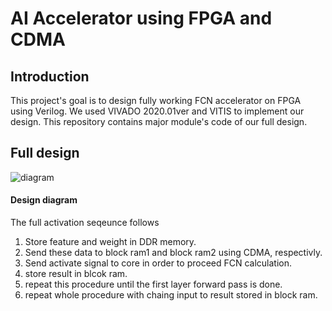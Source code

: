# AI Accelerator using FPGA and CDMA

## Introduction
This project's goal is to design fully working FCN accelerator on FPGA using Verilog. We used VIVADO 2020.01ver and VITIS to implement our design. This repository contains major module's code of our full design.

## Full design

![diagram](https://user-images.githubusercontent.com/33273567/215648220-d6fbc950-6d74-465a-abfe-d60de6ad2e01.png)

#### Design diagram
The full activation seqeunce follows
1. Store feature and weight in DDR memory.
2. Send these data to block ram1 and block ram2 using CDMA, respectivly.
3. Send activate signal to core in order to proceed FCN calculation.
4. store result in blcok ram.
5. repeat this procedure until the first layer forward pass is done.
6. repeat whole procedure with chaing input to result stored in block ram.
